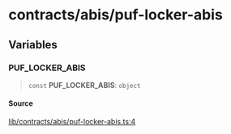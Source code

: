# contracts/abis/puf-locker-abis

## Variables

### PUF\_LOCKER\_ABIS

> `const` **PUF\_LOCKER\_ABIS**: `object`

#### Source

[lib/contracts/abis/puf-locker-abis.ts:4](https://github.com/PufferFinance/puffer-sdk/blob/ac895edd81760da761663681aeed6740117f2db6/lib/contracts/abis/puf-locker-abis.ts#L4)
